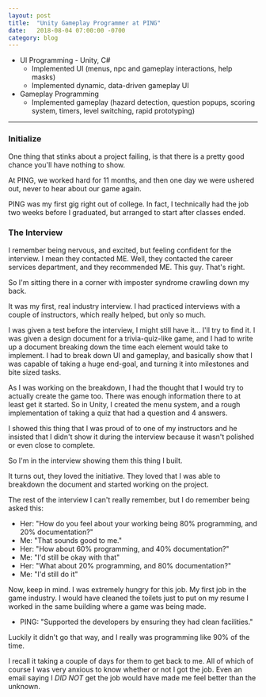```yaml
---
layout: post
title:  "Unity Gameplay Programmer at PING"
date:   2018-08-04 07:00:00 -0700
category: blog
---
```


* UI Programming - Unity, C#
    * Implemented UI (menus, npc and gameplay interactions, help masks)
    * Implemented dynamic, data-driven gameplay UI
* Gameplay Programming
    * Implemented gameplay (hazard detection, question popups, scoring system, timers, level switching, rapid prototyping)

---

### Initialize
One thing that stinks about a project failing, is that there is a pretty good chance you'll have nothing to show.

At PING, we worked hard for 11 months, and then one day we were ushered out, never to hear about our game again.

PING was my first gig right out of college. In fact, I technically had the job two weeks before I graduated, but arranged to start after classes ended.

### The Interview
I remember being nervous, and excited, but feeling confident for the interview. I mean they contacted ME. Well, they contacted the career services department, and they recommended ME. This guy. That's right.

So I'm sitting there in a corner with imposter syndrome crawling down my back.

It was my first, real industry interview. I had practiced interviews with a couple of instructors, which really helped, but only so much.

I was given a test before the interview, I might still have it... I'll try to find it. I was given a design document for a trivia-quiz-like game, and I had to write up a document breaking down the time each element would take to implement. I had to break down UI and gameplay, and basically show that I was capable of taking a huge end-goal, and turning it into milestones and bite sized tasks.

As I was working on the breakdown, I had the thought that I would try to actually create the game too. There was enough information there to at least get it started. So in Unity, I created the menu system, and a rough implementation of taking a quiz that had a question and 4 answers. 

I showed this thing that I was proud of to one of my instructors and he insisted that I didn't show it during the interview because it wasn't polished or even close to complete.

So I'm in the interview showing them this thing I built.

It turns out, they loved the initiative. They loved that I was able to breakdown the document and started working on the project.

The rest of the interview I can't really remember, but I do remember being asked this: 
* Her: "How do you feel about your working being 80% programming, and 20% documentation?"
* Me: "That sounds good to me."
* Her: "How about 60% programming, and 40% documentation?"
* Me: "I'd still be okay with that"
* Her: "What about 20% programming, and 80% documentation?"
* Me: "I'd still do it"

Now, keep in mind. I was extremely hungry for this job. My first job in the game industry. I would have cleaned the toilets just to put on my resume I worked in the same building where a game was being made.

* PING: "Supported the developers by ensuring they had clean facilities."

Luckily it didn't go that way, and I really was programming like 90% of the time.

I recall it taking a couple of days for them to get back to me. All of which of course I was very anxious to know whether or not I got the job. Even an email saying I _DID NOT_ get the job would have made me feel better than the unknown.